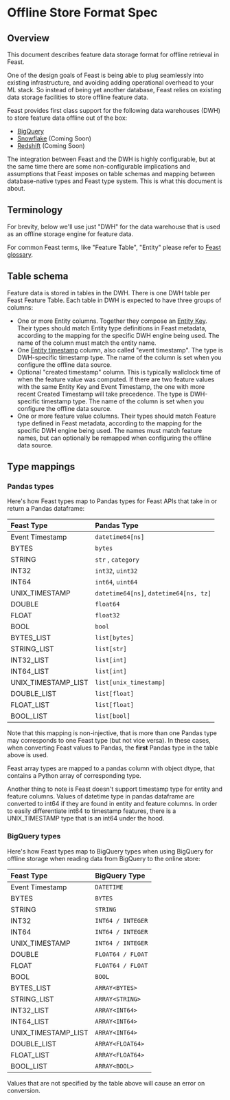 # Offline Store Format Spec

## Overview

This document describes feature data storage format for offline retrieval in Feast.

One of the design goals of Feast is being able to plug seamlessly into existing infrastructure, and avoiding adding operational overhead to your ML stack. So instead of being yet another database, Feast relies on existing data storage facilities to store offline feature data.

Feast provides first class support for the following data warehouses \(DWH\) to store feature data offline out of the box:

* [BigQuery](https://cloud.google.com/bigquery)
* [Snowflake](https://www.snowflake.com/) \(Coming Soon\)
* [Redshift](https://aws.amazon.com/redshift/) \(Coming Soon\)

The integration between Feast and the DWH is highly configurable, but at the same time there are some non-configurable implications and assumptions that Feast imposes on table schemas and mapping between database-native types and Feast type system. This is what this document is about.

## Terminology

For brevity, below we'll use just "DWH" for the data warehouse that is used as an offline storage engine for feature data.

For common Feast terms, like "Feature Table", "Entity" please refer to [Feast glossary](https://github.com/feast-dev/feast/blob/master/docs/concepts/glossary.md).

## Table schema

Feature data is stored in tables in the DWH. There is one DWH table per Feast Feature Table. Each table in DWH is expected to have three groups of columns:

* One or more Entity columns. Together they compose an [Entity Key](https://github.com/feast-dev/feast/blob/master/docs/concepts/glossary.md#entity-key). Their types should match Entity type definitions in Feast metadata, according to the mapping for the specific DWH engine being used. The name of the column must match the entity name.
* One [Entity timestamp](https://github.com/feast-dev/feast/blob/master/docs/concepts/glossary.md#entity-timestamp) column, also called "event timestamp". The type is DWH-specific timestamp type. The name of the column is set when you configure the offline data source.
* Optional "created timestamp" column. This is typically wallclock time of when the feature value was computed. If there are two feature values with the same Entity Key and Event Timestamp, the one with more recent Created Timestamp will take precedence. The type is DWH-specific timestamp type. The name of the column is set when you configure the offline data source.
* One or more feature value columns. Their types should match Feature type defined in Feast metadata, according to the mapping for the specific DWH engine being used. The names must match feature names, but can optionally be remapped when configuring the offline data source.

## Type mappings

### Pandas types

Here's how Feast types map to Pandas types for Feast APIs that take in or return a Pandas dataframe:

| Feast Type | Pandas Type |
| :--- | :--- |
| Event Timestamp | `datetime64[ns]` |
| BYTES | `bytes` |
| STRING | `str` , `category` |
| INT32 | `int32`, `uint32` |
| INT64 | `int64`, `uint64` |
| UNIX\_TIMESTAMP | `datetime64[ns]`, `datetime64[ns, tz]` |
| DOUBLE | `float64` |
| FLOAT | `float32` |
| BOOL | `bool` |
| BYTES\_LIST | `list[bytes]` |
| STRING\_LIST | `list[str]` |
| INT32\_LIST | `list[int]` |
| INT64\_LIST | `list[int]` |
| UNIX\_TIMESTAMP\_LIST | `list[unix_timestamp]` |
| DOUBLE\_LIST | `list[float]` |
| FLOAT\_LIST | `list[float]` |
| BOOL\_LIST | `list[bool]` |

Note that this mapping is non-injective, that is more than one Pandas type may corresponds to one Feast type \(but not vice versa\). In these cases, when converting Feast values to Pandas, the **first** Pandas type in the table above is used.

Feast array types are mapped to a pandas column with object dtype, that contains a Python array of corresponding type.

Another thing to note is Feast doesn't support timestamp type for entity and feature columns. Values of datetime type in pandas dataframe are converted to int64 if they are found in entity and feature columns. In order to easily differentiate int64 to timestamp features, there is a UNIX\_TIMESTAMP type that is an int64 under the hood.

### BigQuery types

Here's how Feast types map to BigQuery types when using BigQuery for offline storage when reading data from BigQuery to the online store:

| Feast Type | BigQuery Type |
| :--- | :--- |
| Event Timestamp | `DATETIME` |
| BYTES | `BYTES` |
| STRING | `STRING` |
| INT32 | `INT64 / INTEGER` |
| INT64 | `INT64 / INTEGER` |
| UNIX\_TIMESTAMP | `INT64 / INTEGER` |
| DOUBLE | `FLOAT64 / FLOAT` |
| FLOAT | `FLOAT64 / FLOAT` |
| BOOL | `BOOL` |
| BYTES\_LIST | `ARRAY<BYTES>` |
| STRING\_LIST | `ARRAY<STRING>` |
| INT32\_LIST | `ARRAY<INT64>` |
| INT64\_LIST | `ARRAY<INT64>` |
| UNIX\_TIMESTAMP\_LIST | `ARRAY<INT64>` |
| DOUBLE\_LIST | `ARRAY<FLOAT64>` |
| FLOAT\_LIST | `ARRAY<FLOAT64>` |
| BOOL\_LIST | `ARRAY<BOOL>` |

Values that are not specified by the table above will cause an error on conversion.

